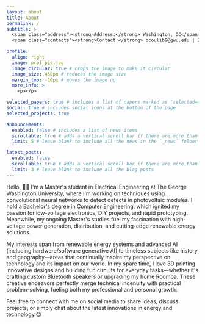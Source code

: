 ```yaml
---
layout: about
title: About
permalink: /
subtitle: >
  <span class="address"><strong>Address:</strong> Washington, DC</span><br>
  <span class="contacts"><strong>Contact:</strong> bcoulib9@gwu.edu | 202-677-8929</span><br>

profile:
  align: right
  image: prof_pic.jpg
  image_circular: true # crops the image to make it circular
  image_size: 450px # reduces the image size
  margin_top: -10px # moves the image up
  more_info: >
    <p></p>

selected_papers: true # includes a list of papers marked as "selected={true}"
social: true # includes social icons at the bottom of the page
selected_projects: true

announcements:
  enabled: false # includes a list of news items
  scrollable: true # adds a vertical scroll bar if there are more than 3 news items
  limit: 5 # leave blank to include all the news in the `_news` folder

latest_posts:
  enabled: false
  scrollable: true # adds a vertical scroll bar if there are more than 3 new posts items
  limit: 3 # leave blank to include all the blog posts
---
```


Hello, 👋🏾 I'm a Master's student in Electrical Engineering at The George Washington University, where I'm working on techniques using convolutional neural networks to detect defects in photovoltaic modules. I hold a Bachelor's degree in Computer Engineering, which ignited my passion for low-voltage electronics, DIY projects, and rapid prototyping. Meanwhile, my ongoing Master's studies fuel my fascination with high-voltage power generation, distribution, and cutting-edge renewable energy solutions.

My interests span from renewable energy systems and advanced AI (including hardware/software generative AI) to timeless subjects like history and geography—areas that continually inspire my perspective on technology and its impact on our world. In my spare time, I love 3D printing innovative designs and building fun circuits for everyday tasks—whether it's crafting custom Bluetooth speakers or upgrading my home Roomba. These creative endeavors perfectly merge technical ingenuity with practical problem-solving, fueling both my professional and personal growth.

Feel free to connect with me on social media to share ideas, discuss projects, or simply chat about the latest innovations in energy and technology.😊
